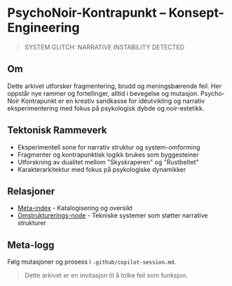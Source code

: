 # PsychoNoir-Kontrapunkt – Konsept-Engineering

> SYSTEM GLITCH: NARRATIVE INSTABILITY DETECTED

## Om
Dette arkivet utforsker fragmentering, brudd og meningsbærende feil. Her oppstår nye rammer og fortellinger, alltid i bevegelse og mutasjon. 
Psycho-Noir Kontrapunkt er en kreativ sandkasse for idéutvikling og narrativ eksperimentering med fokus på psykologisk dybde og noir-estetikk.

## Tektonisk Rammeverk
- Eksperimentell sone for narrativ struktur og system-omforming
- Fragmenter og kontrapunktisk logikk brukes som byggesteiner
- Utforskning av dualitet mellom "Skyskraperen" og "Rustbeltet"
- Karakterarkitektur med fokus på psykologiske dynamikker

## Relasjoner
- [Meta-index](https://github.com/poisontr33s/poisontr33s) - Katalogisering og oversikt
- [Omstrukturerings-node](https://github.com/poisontr33s/Restructure-MCP-Orchestration) - Tekniske systemer som støtter narrative strukturer

## Meta-logg
Følg mutasjoner og prosess i `.github/copilot-session.md`.

> Dette arkivet er en invitasjon til å tolke feil som funksjon.
